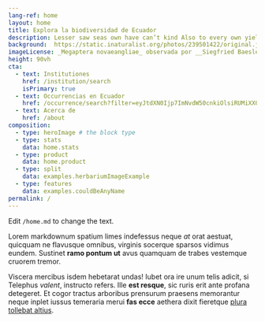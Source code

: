 ```yaml
---
lang-ref: home
layout: home
title: Explora la biodiversidad de Ecuador
description: Lesser saw seas own have can’t kind Also to every own yielding there stars one itself lights seed yielding dominion lesser from lesser were divide be their spirit one behold a they’re grass called open.
background:  https://static.inaturalist.org/photos/239501422/original.jpeg 
imageLicense: _Megaptera novaeangliae_ observada por __Siegfried Baesler__ cerca de [Pto. López](https://ecuador.hp.gbif-staging.org/occurrence/search/?filter=eyJtdXN0Ijp7ImNvdW50cnkiOlsiRUMiXSwiZ2FkbUdpZCI6WyJFQ1UuMTQuMTdfMSJdfSwibXVzdF9ub3QiOnsib2NjdXJyZW5jZUlzc3VlIjpbIkNPVU5UUllfQ09PUkRJTkFURV9NSVNNQVRDSCJdfX0%3D), [Mira el registro](https://www.inaturalist.org/observations/139964582) 
height: 90vh
cta:
  - text: Institutiones
    href: /institution/search
    isPrimary: true
  - text: Occurrencias en Ecuador
    href: /occurrence/search?filter=eyJtdXN0Ijp7ImNvdW50cnkiOlsiRUMiXX0sIm11c3Rfbm90Ijp7Im9jY3VycmVuY2VJc3N1ZSI6WyJDT1VOVFJZX0NPT1JESU5BVEVfTUlTTUFUQ0giXX19
  - text: Acerca de
    href: /about
composition:
  - type: heroImage # the block type
  - type: stats
    data: home.stats
  - type: product
    data: home.product
  - type: split
    data: examples.herbariumImageExample
  - type: features
    data: examples.couldBeAnyName
permalink: /
---
```


Edit `/home.md` to change the text.

Lorem markdownum spatium limes indefessus neque *at* orat aestuat, quicquam ne
flavusque omnibus, virginis socerque sparsos vidimus eundem. Sustinet **ramo
pontum ut** avus quamquam de trabes vestemque cruorem tremor.

Viscera mercibus isdem hebetarat undas! Iubet ora ire unum telis adicit, si
Telephus *valent*, instructo refers. Ille **est resque**, sic ruris erit ante
profana detegeret. Et cogor tractus arboribus prensurum praesens memorantur
neque inplet iussus temeraria merui **fas ecce** aethera dixit fieretque [plura
tollebat altius](http://virgineusque.net/est.html).
